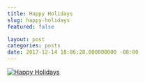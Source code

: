 ```yaml
---
title: Happy Holidays
slug: happy-holidays
featured: false

layout: post
categories: posts
date: 2017-12-14 18:06:28.000000000 -08:00
---
```


[![Happy Holidays](/content/images/johnathan-org/image/upload/c_scale-q_auto:best-w_748/v1513278034/pigment_art/happy_holidays_1.jpg)](https://res.cloudinary.com/johnathan-org/image/upload/v1513278034/pigment_art/happy_holidays_1.jpg)